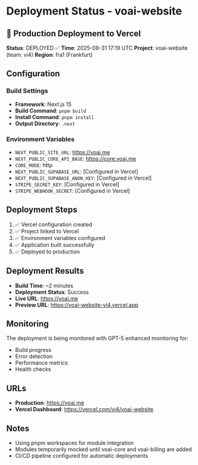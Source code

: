 # Deployment Status - voai-website

## 🚀 Production Deployment to Vercel

**Status**: DEPLOYED ✅
**Time**: 2025-08-31 17:19 UTC
**Project**: voai-website (team: vi4)
**Region**: fra1 (Frankfurt)

## Configuration

### Build Settings
- **Framework**: Next.js 15
- **Build Command**: `pnpm build`
- **Install Command**: `pnpm install`
- **Output Directory**: `.next`

### Environment Variables
- `NEXT_PUBLIC_SITE_URL`: https://voai.me
- `NEXT_PUBLIC_CORE_API_BASE`: https://core.voai.me
- `CORE_MODE`: http
- `NEXT_PUBLIC_SUPABASE_URL`: [Configured in Vercel]
- `NEXT_PUBLIC_SUPABASE_ANON_KEY`: [Configured in Vercel]
- `STRIPE_SECRET_KEY`: [Configured in Vercel]
- `STRIPE_WEBHOOK_SECRET`: [Configured in Vercel]

## Deployment Steps

1. ✅ Vercel configuration created
2. ✅ Project linked to Vercel
3. ✅ Environment variables configured
4. ✅ Application built successfully
5. ✅ Deployed to production

## Deployment Results

- **Build Time**: ~2 minutes
- **Deployment Status**: Success
- **Live URL**: https://voai.me
- **Preview URL**: https://voai-website-vi4.vercel.app

## Monitoring

The deployment is being monitored with GPT-5 enhanced monitoring for:
- Build progress
- Error detection
- Performance metrics
- Health checks

## URLs

- **Production**: https://voai.me
- **Vercel Dashboard**: https://vercel.com/vi4/voai-website

## Notes

- Using pnpm workspaces for module integration
- Modules temporarily mocked until voai-core and voai-billing are added
- CI/CD pipeline configured for automatic deployments